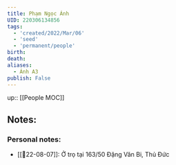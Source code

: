 ```yaml
---
title: Phạm Ngọc Ánh
UID: 220306134856
tags:
  - 'created/2022/Mar/06'
  - 'seed'
  - 'permanent/people'
birth:
death:
aliases:
  - Ánh A3
publish: False
---
```

up:: [[People MOC]]
## Notes:

### Personal notes:
- [[📝22-08-07]]: Ở trọ tại 163/50 Đặng Văn Bi, Thủ Đức